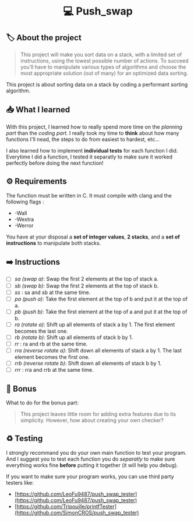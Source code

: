 <h1 align="center"> 💻 <strong>Push_swap</strong> </h1>

## 🏷️ **About the project**
> This project will make you sort data on a stack, with a limited set of instructions, using the lowest possible number of actions. To succeed you’ll have to manipulate various types of algorithms and choose the most appropriate solution (out of many) for an optimized data sorting.

This project is about sorting data on a stack by coding a performant sorting algorithm.

## 📥 **What I learned**
With this project, I learned how to really spend more time on the *planning part* than the *coding part*. I really took my time to **think** about how many functions I'll nead, the steps to do from easiest to hardest, etc...

I also learned how to implement **individual tests** for each function I did. Everytime I did a function, I tested it separatly to make sure it worked perfectly before doing the next function!

## ⚙️ **Requirements**
The function must be written in C. It must compile with clang and the following flags :
- -Wall
- -Wextra
- -Werror

You have at your disposal a **set of integer values**, **2 stacks**, and a **set of instructions** to manipulate both stacks.

## ➡️ **Instructions**
- [ ] *sa (swap a)*: Swap the first 2 elements at the top of stack a.
- [ ] *sb (swap b)*: Swap the first 2 elements at the top of stack b.
- [ ] *ss* : sa and sb at the same time.
- [ ] *pa (push a)*: Take the first element at the top of b and put it at the top of a.
- [ ] *pb (push b)*: Take the first element at the top of a and put it at the top of b.
- [ ] *ra (rotate a)*: Shift up all elements of stack a by 1. The first element becomes the last one.
- [ ] *rb (rotate b)*: Shift up all elements of stack b by 1.
- [ ] *rr* : ra and rb at the same time.
- [ ] *rra (reverse rotate a)*: Shift down all elements of stack a by 1. The last element becomes the first one.
- [ ] *rrb (reverse rotate b)*: Shift down all elements of stack b by 1.
- [ ] *rrr* : rra and rrb at the same time.

## 📍 **Bonus**
What to do for the bonus part:
> This project leaves little room for adding extra features due to its simplicity. However, how about creating your own checker?

## ♻️ **Testing**
I strongly recommand you do your own main function to test your program. And I suggest you to test each function you do *separatly* to make sure everything works fine **before** putting it together (it will help you debug).

If you want to make sure your program works, you can use third party testers like:
- [https://github.com/LeoFu9487/push_swap_tester](https://github.com/LeoFu9487/push_swap_tester)
- [https://github.com/Tripouille/printfTester](https://github.com/SimonCROS/push_swap_tester)
